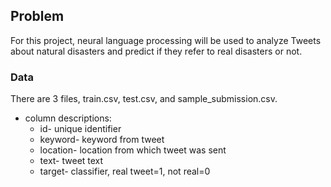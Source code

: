 ## **Problem**
For this project, neural language processing will be used to analyze Tweets about natural disasters and predict if they refer to real disasters or not.

### **Data**
There are 3 files, train.csv, test.csv, and sample_submission.csv.
+ column descriptions:
    + id- unique identifier
    + keyword- keyword from tweet
    + location- location from which tweet was sent
    + text- tweet text
    + target- classifier, real tweet=1, not real=0
